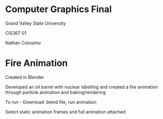 # Computer Graphics Final
Grand Valley State University

CIS367 01

Nathan Colosimo

# Fire Animation
Created in Blender

Developed an oil barrel with nuclear labelling and created a fire animation through particle animation and baking/rendering

To run - Download .blend file, run animation

Select static animation frames and full animation attached
